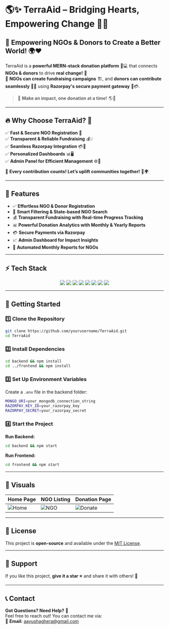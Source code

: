 # 🌎✨ TerraAid – Bridging Hearts, Empowering Change 🤝💙  

## 🌟 Empowering NGOs & Donors to Create a Better World! 🌍❤️  

TerraAid is a **powerful MERN-stack donation platform** 🎯💻 that connects **NGOs & donors** to drive **real change!** 🚀  
🌱 **NGOs can create fundraising campaigns** 🏗️, and **donors can contribute seamlessly** 💸💖 using **Razorpay's secure payment gateway** 🔐💳.  

> 🤲 **Make an impact, one donation at a time!** 🌎💞  

---

## 🔥 Why Choose TerraAid? 🚀  

✅ **Fast & Secure NGO Registration** 🔑  
✅ **Transparent & Reliable Fundraising** 💰💡  
✅ **Seamless Razorpay Integration** 💳🔄  
✅ **Personalized Dashboards** 📊🖥️    
✅ **Admin Panel for Efficient Management** ⚙️📂  

💖 **Every contribution counts! Let’s uplift communities together!** 🏡🌍  

---

## 🚀 Features

- ✅ **Effortless NGO & Donor Registration**
- 🔎 **Smart Filtering & State-based NGO Search**
- 💰 **Transparent Fundraising with Real-time Progress Tracking**
- 📊 **Powerful Donation Analytics with Monthly & Yearly Reports**
- 💳 **Secure Payments via Razorpay**
- 📈 **Admin Dashboard for Impact Insights**
- 📄 **Automated Monthly Reports for NGOs**

---

## ⚡ Tech Stack

<p align="center">
  <img src="https://img.shields.io/badge/⚛️-React.js-61DAFB?style=for-the-badge&logo=react&logoColor=white" />
  <img src="https://img.shields.io/badge/🟢-Node.js-339933?style=for-the-badge&logo=node.js&logoColor=white" />
  <img src="https://img.shields.io/badge/🚀-Express.js-000000?style=for-the-badge&logo=express&logoColor=white" />
  <img src="https://img.shields.io/badge/🍃-MongoDB-47A248?style=for-the-badge&logo=mongodb&logoColor=white" />
  <img src="https://img.shields.io/badge/💳-Razorpay-02042B?style=for-the-badge&logo=razorpay&logoColor=white" />
  <img src="https://img.shields.io/badge/📊-Chart.js-F5788D?style=for-the-badge&logo=chart.js&logoColor=white" />
  <img src="https://img.shields.io/badge/🎨-Tailwind_CSS-38B2AC?style=for-the-badge&logo=tailwind-css&logoColor=white" />
  <img src="https://img.shields.io/badge/🎨-Mantine_UI-339af0?style=for-the-badge&logo=mantine&logoColor=white" />
</p>

---

## 🎯 Getting Started

### **1️⃣ Clone the Repository**
```sh
git clone https://github.com/yourusername/TerraAid.git
cd TerraAid
```

### **2️⃣ Install Dependencies**
```sh
cd backend && npm install
cd ../frontend && npm install
```

### **3️⃣ Set Up Environment Variables**
Create a `.env` file in the backend folder:
```sh
MONGO_URI=your_mongodb_connection_string
RAZORPAY_KEY_ID=your_razorpay_key
RAZORPAY_SECRET=your_razorpay_secret
```

### **4️⃣ Start the Project**
**Run Backend:**
```sh
cd backend && npm start
```
**Run Frontend:**
```sh
cd frontend && npm start
```

---

## 📸 Visuals

| Home Page | NGO Listing | Donation Page |
|-----------|------------|--------------|
| ![Home](https://via.placeholder.com/300) | ![NGO](https://via.placeholder.com/300) | ![Donate](https://via.placeholder.com/300) |

---

## 📜 License
This project is **open-source** and available under the [MIT License](LICENSE).

---

## 🌟 Support
If you like this project, **give it a star ⭐** and share it with others! 🚀

---

## 📞 Contact

**Got Questions? Need Help?** 🤔  
Feel free to reach out! You can contact me via:  
📩 **Email:** [aayushaghera@gmail.com](mailto:aayushaghera@gmail.com)
